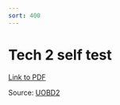 ```yaml
---
sort: 400
---
```

# Tech 2 self test

[Link to PDF](odb2_gm_tech2_self_test.pdf)

Source: [UOBD2](https://https://www.uobdii.com)